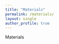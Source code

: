```yaml
---
title: "Materials"
permalink: /materials/
layout: single
author_profile: true
---
```


<!-- Qui puoi iniziare a scrivere qualcosa sul tuo ambito di ricerca -->
Materials
